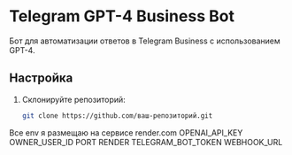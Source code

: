 # Telegram GPT-4 Business Bot

Бот для автоматизации ответов в Telegram Business с использованием GPT-4.

## Настройка

1. Склонируйте репозиторий:
   ```bash
   git clone https://github.com/ваш-репозиторий.git
Все env я размещаю на сервисе render.com
OPENAI_API_KEY
OWNER_USER_ID
PORT
RENDER
TELEGRAM_BOT_TOKEN
WEBHOOK_URL 
